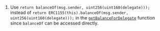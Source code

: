 1. Use ```return balanceOf(msg.sender, uint256(uint160(delegate)));``` instead of
 ```return ERC1155(this).balanceOf(msg.sender, uint256(uint160(delegate)));``` in the [```getBalanceForDelegate```](https://github.com/code-423n4/2023-10-ens/blob/ed25379c06e42c8218eb1e80e141412496950685/contracts/ERC20MultiDelegate.sol#L195C9-L195C80) function since ```balanceOf``` can be accessed directly. 